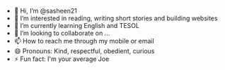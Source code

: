 - 👋 Hi, I’m @sasheen21
- 👀 I’m interested in reading, writing short stories and building websites
- 🌱 I’m currently learning English and TESOL
- 💞️ I’m looking to collaborate on ...
- 📫 How to reach me through my mobile or email
- 😄 Pronouns: Kind, respectful, obedient, curious
- ⚡ Fun fact: I'm your average Joe

<!---
sasheen21/sasheen21 is a ✨ special ✨ repository because its `README.md` (this file) appears on your GitHub profile.
You can click the Preview link to take a look at your changes.
--->
